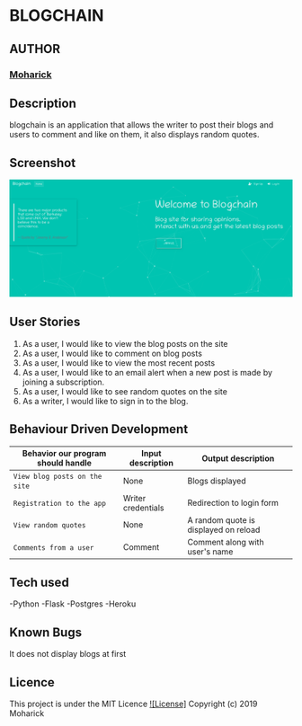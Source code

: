 # BLOGCHAIN

## AUTHOR
### [Moharick](https://github.com/moharick)

## Description
blogchain is an application that allows the writer to post their blogs and users to comment and like on them, it also displays random quotes.
## Screenshot
<img src="https://github.com/moharick/blogchain/blob/master/app/static/images/blogchain.png" width="1000">

## User Stories
1. As a user, I would like to view the blog posts on the site
2. As a user, I would like to comment on blog posts
3. As a user, I would like to view the most recent posts
4. As a user, I would like to an email alert when a new post is made by joining a subscription.
5. As a user, I would like to see random quotes on the site
6. As a writer, I would like to sign in to the blog.

## Behaviour Driven Development

| Behavior our program should handle | Input description |  Output description
| --- | --- | --- |
| `View blog posts on the site` | None | Blogs displayed
| `Registration to the app` | Writer credentials |  Redirection to login form
| `View random quotes` | None |  A random quote is displayed on reload
| `Comments from a user` | Comment|  Comment along with user's name

## Tech used
  -Python
  -Flask
  -Postgres
  -Heroku

## Known Bugs
  It does not display blogs at first

## Licence
 This project is under the MIT Licence
[![License]](http://opensource.org/licenses/MIT)
 Copyright (c) 2019 Moharick
